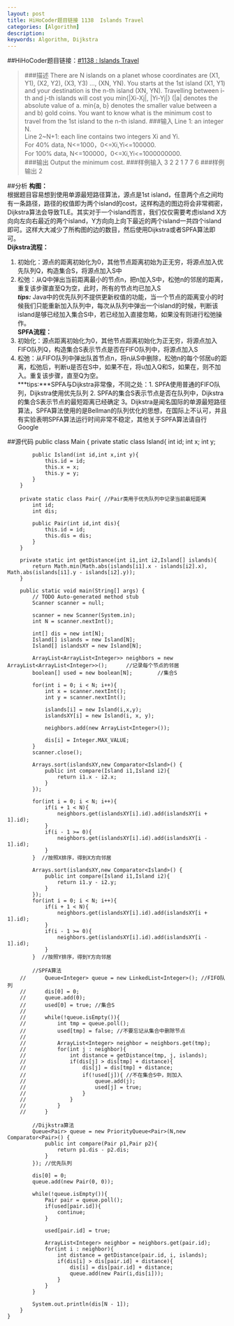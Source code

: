 ```yaml
---
layout: post
title: HiHoCoder题目链接 1138  Islands Travel
categories: [Algorithm]
description: 
keywords: Algorithm, Dijkstra
---
```


##HiHoCoder题目链接：[#1138 : Islands Travel](http://hihocoder.com/problemset/problem/1138?sid=630063)

>###描述
There are N islands on a planet whose coordinates are (X1, Y1), (X2, Y2), (X3, Y3) ..., (XN, YN). You starts at the 1st island (X1, Y1) and your destination is the n-th island (XN, YN). Travelling between i-th and j-th islands will cost you min{|Xi-Xj|, |Yi-Yj|} (|a| denotes the absolute value of a. min{a, b} denotes the smaller value between a and b) gold coins. You want to know what is the minimum cost to travel from the 1st island to the n-th island.
>###输入
Line 1: an integer N.</br>
Line 2~N+1: each line contains two integers Xi and Yi.</br>
For 40% data, N<=1000，0<=Xi,Yi<=100000.</br>
For 100% data, N<=100000，0<=Xi,Yi<=1000000000.</br>
>###输出
Output the minimum cost.
>###样例输入
    3
    2 2
    1 7
    7 6
>###样例输出
    2
    
##分析
**构图：**</br>
根据题目容易想到使用单源最短路径算法，源点是1st island，任意两个点之间均有一条路径，路径的权值即为两个island的cost，这样构造的图边将会非常稠密，Dijkstra算法会导致TLE。其实对于一个island而言，我们仅仅需要考虑island X方向向左向右最近的两个island，Y方向向上向下最近的两个island一共四个island即可。这样大大减少了所构图的边的数目，然后使用Dijkstra或者SPFA算法即可。</br>
**Dijkstra流程：**</br>
1. 初始化：源点的距离初始化为0，其他节点距离初始为正无穷，将源点加入优先队列Q，构造集合S，将源点加入S中</br>
2. 松弛：从Q中弹出当前距离最小的节点n，把n加入S中，松弛n的邻居的距离，重复该步骤直至Q为空，此时，所有的节点均已加入S</br>
***tips:*** Java中的优先队列不提供更新权值的功能，当一个节点的距离变小的时候我们只能重新加入队列中，每次从队列中弹出一个island的时候，判断该island是够已经加入集合S中，若已经加入直接忽略，如果没有则进行松弛操作。</br>
**SPFA流程：**</br>
1. 初始化：源点距离初始化为0，其他节点距离初始化为正无穷，将源点加入FIFO队列Q，构造集合S表示节点是否在FIFO队列中，将源点加入S</br>
2. 松弛：从FIFO队列中弹出队首节点n，将n从S中删除，松弛n的每个邻居u的距离，松弛后，判断u是否在S中，如果不在，将u加入Q和S，如果在，则不加入。重复该步骤，直至Q为空。</br>
***tips:***SPFA与Dijkstra非常像，不同之处：1. SPFA使用普通的FIFO队列，Dijkstra使用优先队列 2. SPFA的集合S表示节点是否在队列中，Dijkstra的集合S表示节点的最短距离已经确定 3。Dijkstra是闻名国际的单源最短路径算法，SPFA算法使用的是Bellman的队列优化的思想，在国际上不认可，并且有实验表明SPFA算法运行时间非常不稳定，其他关于SPFA算法请自行Google

##源代码
	public class Main {
		private static class Island{
			int id;
			int x;
			int y;
			
			public Island(int id,int x,int y){
				this.id = id;
				this.x = x;
				this.y = y;
			}
		}
		
		private static class Pair{ //Pair类用于优先队列中记录当前最短距离
			int id;
			int dis;
			
			public Pair(int id,int dis){
				this.id = id;
				this.dis = dis;
			}
		}
		
		private static int getDistance(int i1,int i2,Island[] islands){
			return Math.min(Math.abs(islands[i1].x - islands[i2].x), Math.abs(islands[i1].y - islands[i2].y));
		}
	
		public static void main(String[] args) {
			// TODO Auto-generated method stub
			Scanner scanner = null;

			scanner = new Scanner(System.in);
			int N = scanner.nextInt();

			int[] dis = new int[N];
			Island[] islands = new Island[N];
			Island[] islandsXY = new Island[N];
			
			ArrayList<ArrayList<Integer>> neighbors = new ArrayList<ArrayList<Integer>>();		//记录每个节点的邻居
			boolean[] used = new boolean[N];        //集合S
			
			for(int i = 0; i < N; i++){
				int x = scanner.nextInt();
				int y = scanner.nextInt();
				
				islands[i] = new Island(i,x,y);
				islandsXY[i] = new Island(i, x, y);
				
				neighbors.add(new ArrayList<Integer>());
				
				dis[i] = Integer.MAX_VALUE;
			}		
			scanner.close();
			
			Arrays.sort(islandsXY,new Comparator<Island>() {
				public int compare(Island i1,Island i2){
					return i1.x - i2.x;
				}
			}); 
			
			for(int i = 0; i < N; i++){
				if(i + 1 < N){
					neighbors.get(islandsXY[i].id).add(islandsXY[i + 1].id);
				}
				if(i - 1 >= 0){
					neighbors.get(islandsXY[i].id).add(islandsXY[i - 1].id);
				}
			}  //按照X排序，得到X方向邻居
			
			Arrays.sort(islandsXY,new Comparator<Island>() {
				public int compare(Island i1,Island i2){
					return i1.y - i2.y;
				}
			});
			for(int i = 0; i < N; i++){
				if(i + 1 < N){
					neighbors.get(islandsXY[i].id).add(islandsXY[i + 1].id);
				}
				if(i - 1 >= 0){
					neighbors.get(islandsXY[i].id).add(islandsXY[i - 1].id);
				}
			}  //按照Y排序，得到Y方向邻居
			
			//SPFA算法
		//		Queue<Integer> queue = new LinkedList<Integer>(); //FIFO队列
		//		dis[0] = 0;
		//		queue.add(0);
		//		used[0] = true; //集合S
		//		
		//		while(!queue.isEmpty()){
		//			int tmp = queue.poll();			
		//			used[tmp] = false; //不要忘记从集合中删除节点
		//			
		//			ArrayList<Integer> neighbor = neighbors.get(tmp);
		//			for(int j : neighbor){
		//				int distance = getDistance(tmp, j, islands);
		//				if(dis[j] > dis[tmp] + distance){
		//					dis[j] = dis[tmp] + distance;
		//					if(!used[j]){ //不在集合S中，则加入
		//						queue.add(j);
		//						used[j] = true;
		//					}
		//				}
		//			}
		//		}
			
			//Dijkstra算法
			Queue<Pair> queue = new PriorityQueue<Pair>(N,new Comparator<Pair>() {
				public int compare(Pair p1,Pair p2){
					return p1.dis - p2.dis;
				}
			}); //优先队列
			
			dis[0] = 0;
			queue.add(new Pair(0, 0));
			
			while(!queue.isEmpty()){
				Pair pair = queue.poll();
				if(used[pair.id]){
					continue;
				}
				
				used[pair.id] = true;
				
				ArrayList<Integer> neighbor = neighbors.get(pair.id);
				for(int i : neighbor){
					int distance = getDistance(pair.id, i, islands);
					if(dis[i] > dis[pair.id] + distance){
						dis[i] = dis[pair.id] + distance;
						queue.add(new Pair(i,dis[i]));
					}
				}
			}		
			
			System.out.println(dis[N - 1]);		
		}
	}


